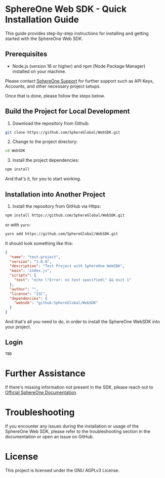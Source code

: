 # SphereOne Web SDK - Quick Installation Guide

This guide provides step-by-step instructions for installing and getting started with the SphereOne Web SDK.

## Prerequisites

- Node.js (version 16 or higher) and npm (Node Package Manager) installed on your machine.

Please contact [SphereOne Support](mailto:support@sphereone.xyz?subject=Request%20for%20Web%20SDK%20Assistance) for further support such as API Keys, Accounts, and other necessary project setups.

Once that is done, please follow the steps below.


## Build the Project for Local Development

1. Download the repository from Github:

```bash
git clone https://github.com/SphereGlobal/WebSDK.git
```

2. Change to the project directory:

```bash
cd WebSDK
```

3. Install the project dependencies:

```bash
npm install
```

And that's it, for you to start working.


## Installation into Another Project

1. Install the repository from GitHub via Https:

```bash
npm install https://github.com/SphereGlobal/WebSDK.git
```
or with `yarn`:
```bash
yarn add https://github.com/SphereGlobal/WebSDK.git
```

It should look something like this:
```JSON
{
  "name": "test-project",
  "version": "1.0.0",
  "description": "Test Project with SphereOne WebSDK",
  "main": "index.js",
  "scripts": {
    "test": "echo \"Error: no test specified\" && exit 1"
  },
  "author": "",
  "license": "ISC",
  "dependencies": {
    "websdk": "github:SphereGlobal/WebSDK"
  }
}
```
And that's all you need to do, in order to install the SphereOne WebSDK into your project.

## Login

`TBD`


# Further Assistance
If there's missing information not present in the SDK, please reach out to [Official SphereOne Documentation](https://docs.sphereone.xyz/).

# Troubleshooting
If you encounter any issues during the installation or usage of the SphereOne Web SDK, please refer to the troubleshooting section in the documentation or open an issue on GitHub.

# License
This project is licensed under the GNU AGPLv3 License.
